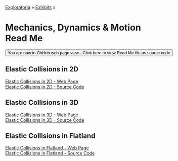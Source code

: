 [Exploratoria]( http://exploratoria.github.io ) &raquo; [Exhibits]( http://exploratoria.github.io/exhibits/ ) &raquo;

Mechanics, Dynamics & Motion Read Me
====

<span style="display: none"> [You are now in GitHub source code view - Click here to view Read Me file as a web page]( http://exploratoria.github.io/exhibits/mechanics/index.html 'View file as a web page' ) </span>
<input type=button value="You are now in GitHub web page view - Click here to view Read Me file as source code" onclick="window.location.href='https://github.com/exploratoria/exploratoria.github.io/tree/master/exhibits/mechanics/'" />

## Elastic Collisions in 2D

[Elastic Collisions in 2D - Web Page]( http://exploratoria.github.io/exhibits/mechanics/elastic-collisions-in-2d/index.html )  
[Elastic Collisions in 2D - Source Code]( https://github.com/exploratoria/exploratoria.github.io/tree/master/exhibits/mechanics/elastic-collisions-in-2d/ )

## Elastic Collisions in 3D

[Elastic Collisions in 3D - Web Page]( http://exploratoria.github.io/exhibits/mechanics/elastic-collisions-in-3d/index.html )  
[Elastic Collisions in 3D - Source Code]( https://github.com/exploratoria/exploratoria.github.io/tree/master/exhibits/mechanics/elastic-collisions-in-3d/ )

## Elastic Collisions in Flatland

[Elastic Collisions in Flatland - Web Page]( http://exploratoria.github.io/exhibits/mechanics/elastic-collisions-in-flatland/index.html )  
[Elastic Collisions in Flatland - Source Code]( https://github.com/exploratoria/exploratoria.github.io/tree/master/exhibits/mechanics/elastic-collisions-in-flatland/ )
